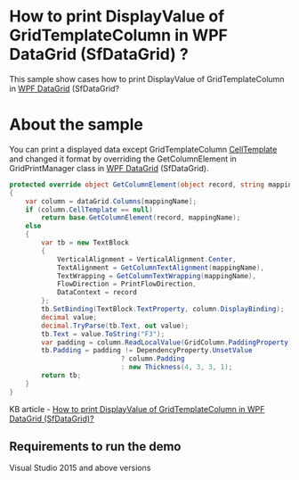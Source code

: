 # How to print DisplayValue of GridTemplateColumn in WPF DataGrid (SfDataGrid) ?

This sample show cases how to print DisplayValue of GridTemplateColumn in [WPF DataGrid](https://www.syncfusion.com/wpf-ui-controls/datagrid) (SfDataGrid?

# About the sample

You can print a displayed data except GridTemplateColumn [CellTemplate](https://help.syncfusion.com/cr/wpf/Syncfusion.UI.Xaml.Grid.GridColumnBase.html#Syncfusion_UI_Xaml_Grid_GridColumnBase_CellTemplate) and changed it format by overriding the GetColumnElement in GridPrintManager class in [WPF DataGrid](https://www.syncfusion.com/wpf-ui-controls/datagrid) (SfDataGrid).

```c#
protected override object GetColumnElement(object record, string mappingName)
{
    var column = dataGrid.Columns[mappingName];
    if (column.CellTemplate == null)
        return base.GetColumnElement(record, mappingName);
    else
    {
        var tb = new TextBlock
        {
            VerticalAlignment = VerticalAlignment.Center,
            TextAlignment = GetColumnTextAlignment(mappingName),
            TextWrapping = GetColumnTextWrapping(mappingName),
            FlowDirection = PrintFlowDirection,
            DataContext = record
        };
        tb.SetBinding(TextBlock.TextProperty, column.DisplayBinding);
        decimal value;
        decimal.TryParse(tb.Text, out value);
        tb.Text = value.ToString("F3");
        var padding = column.ReadLocalValue(GridColumn.PaddingProperty);
        tb.Padding = padding != DependencyProperty.UnsetValue
                            ? column.Padding
                            : new Thickness(4, 3, 3, 1);
        return tb;
    }
}
```

KB article - [How to print DisplayValue of GridTemplateColumn in WPF DataGrid (SfDataGrid)?](https://www.syncfusion.com/kb/12006/how-to-print-display-value-of-gridtemplatecolumn-in-wpf-datagrid-sfdatagrid)

## Requirements to run the demo
 Visual Studio 2015 and above versions
